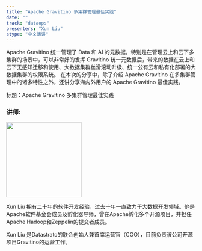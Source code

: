 ```yaml
---
title: "Apache Gravitino 多集群管理最佳实践"
date: ""
track: "dataops"
presenters: "Xun Liu"
stype: "中文演讲"
--- 
```


Apache Gravitino 统一管理了 Data 和 AI 的元数据，特别是在管理云上和云下多集群的场景中，可以非常好的发挥 Gravitino 统一元数据后，带来的数据在云上和云下无感知迁移和使用、大数据集群丝滑滚动升级、统一公有云和私有化部署的大数据集群的权限系统。
在本次的分享中，除了介绍 Apache Gravitino 在多集群管理中的诸多特性之外，还讲分享海内外用户的 Apache Gravitino  最佳实践。

标题：Apache Gravitino 多集群管理最佳实践

### 讲师:

<img src="https://sessionize.com/image/3a57-400o400o1-HHMKT93DXTop9ZVUktXYvG.jpg" width="200" /><br/>

Xun Liu 拥有二十年的软件开发经验，过去十年一直致力于大数据开发领域。他是Apache软件基金会成员及孵化器导师，曾在Apache孵化多个开源项目，并担任Apache Hadoop和Zeppelin的提交者成员。

Xun Liu 是Datastrato的联合创始人兼首席运营官（COO），目前负责该公司开源项目Gravitino的运营工作。